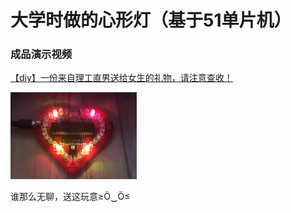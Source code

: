 # 大学时做的心形灯（基于51单片机）
### 成品演示视频
<a href="https://www.bilibili.com/video/BV1jJ411x7js/">【diy】一份来自理工直男送给女生的礼物，请注意查收！</a>
<div><img src="https://github.com/JCCGG/Heart-Shaped-LED/blob/master/led.png" width="40%"></div>

谁那么无聊，送这玩意≥Ö‿Ö≤
